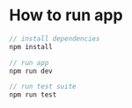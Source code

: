 # How to run app

```javascript
// install dependencies
npm install

// run app
npm run dev

// run test suite
npm run test
```
